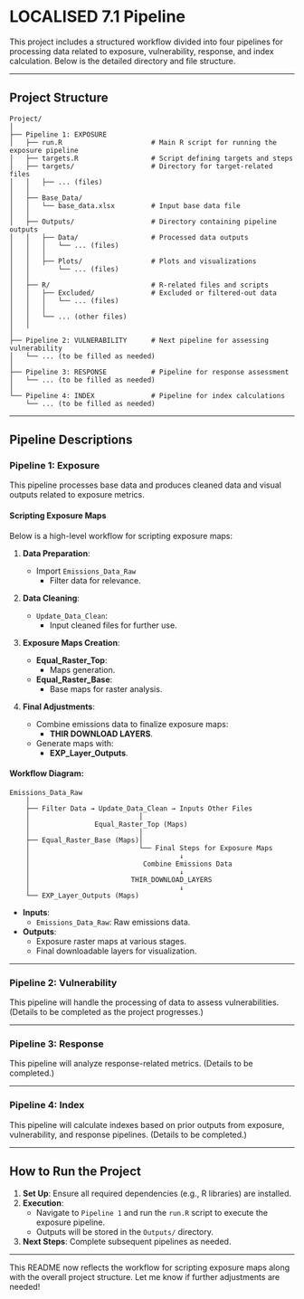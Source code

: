 
# **LOCALISED 7.1 Pipeline**

This project includes a structured workflow divided into four pipelines for processing data related to exposure, vulnerability, response, and index calculation. Below is the detailed directory and file structure.

---

## **Project Structure**

```
Project/
│
├── Pipeline 1: EXPOSURE
│   ├── run.R                      # Main R script for running the exposure pipeline
│   ├── targets.R                  # Script defining targets and steps
│   ├── targets/                   # Directory for target-related files
│   │   ├── ... (files)            
│   │
│   ├── Base_Data/                 
│   │   └── base_data.xlsx         # Input base data file
│   │
│   ├── Outputs/                   # Directory containing pipeline outputs
│   │   ├── Data/                  # Processed data outputs
│   │   │   └── ... (files)        
│   │   │
│   │   ├── Plots/                 # Plots and visualizations
│   │       └── ... (files)        
│   │
│   ├── R/                         # R-related files and scripts
│   │   ├── Excluded/              # Excluded or filtered-out data
│   │   │   └── ... (files)
│   │   │
│   │   └── ... (other files)      
│   │
│
├── Pipeline 2: VULNERABILITY      # Next pipeline for assessing vulnerability
│   └── ... (to be filled as needed)
│
├── Pipeline 3: RESPONSE           # Pipeline for response assessment
│   └── ... (to be filled as needed)
│
└── Pipeline 4: INDEX              # Pipeline for index calculations
    └── ... (to be filled as needed)
```

---

## **Pipeline Descriptions**

### **Pipeline 1: Exposure**
This pipeline processes base data and produces cleaned data and visual outputs related to exposure metrics.

#### **Scripting Exposure Maps**  

Below is a high-level workflow for scripting exposure maps:

1. **Data Preparation**:
    - Import `Emissions_Data_Raw`
        - Filter data for relevance.

2. **Data Cleaning**:
    - `Update_Data_Clean`:
        - Input cleaned files for further use.

3. **Exposure Maps Creation**:
    - **Equal_Raster_Top**: 
        - Maps generation.
    - **Equal_Raster_Base**: 
        - Base maps for raster analysis.

4. **Final Adjustments**:
    - Combine emissions data to finalize exposure maps:
        - **THIR DOWNLOAD LAYERS**.
    - Generate maps with:
        - **EXP_Layer_Outputs**.

#### **Workflow Diagram**:
```
Emissions_Data_Raw
    │
    ├── Filter Data → Update_Data_Clean → Inputs Other Files
    │                           │
    │                Equal_Raster_Top (Maps)
    │                           │
    ├── Equal_Raster_Base (Maps)│
    │                           └── Final Steps for Exposure Maps
    │                                     ↓
    │                            Combine Emissions Data
    │                                     ↓
    │                         THIR_DOWNLOAD_LAYERS
    │                                     ↓
    └── EXP_Layer_Outputs (Maps)
```

- **Inputs**:
  - `Emissions_Data_Raw`: Raw emissions data.
- **Outputs**:
  - Exposure raster maps at various stages.
  - Final downloadable layers for visualization.

---

### **Pipeline 2: Vulnerability**
This pipeline will handle the processing of data to assess vulnerabilities. (Details to be completed as the project progresses.)

---

### **Pipeline 3: Response**
This pipeline will analyze response-related metrics. (Details to be completed.)

---

### **Pipeline 4: Index**
This pipeline will calculate indexes based on prior outputs from exposure, vulnerability, and response pipelines. (Details to be completed.)

---

## **How to Run the Project**

1. **Set Up**: Ensure all required dependencies (e.g., R libraries) are installed.
2. **Execution**:
   - Navigate to `Pipeline 1` and run the `run.R` script to execute the exposure pipeline.
   - Outputs will be stored in the `Outputs/` directory.
3. **Next Steps**: Complete subsequent pipelines as needed.

---

This README now reflects the workflow for scripting exposure maps along with the overall project structure. Let me know if further adjustments are needed!
